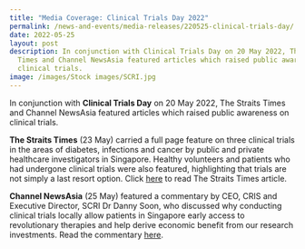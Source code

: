 ```yaml
---
title: "Media Coverage: Clinical Trials Day 2022"
permalink: /news-and-events/media-releases/220525-clinical-trials-day/
date: 2022-05-25
layout: post
description: In conjunction with Clinical Trials Day on 20 May 2022, The Straits
  Times and Channel NewsAsia featured articles which raised public awareness on
  clinical trials.
image: /images/Stock images/SCRI.jpg
---
```

In conjunction with **Clinical Trials Day** on 20 May 2022, The Straits Times and Channel NewsAsia featured articles which raised public awareness on clinical trials.

**The Straits Times** (23 May) carried a full page feature on three clinical trials in the areas of diabetes, infections and cancer by public and private healthcare investigators in Singapore. Healthy volunteers and patients who had undergone clinical trials were also featured, highlighting that trials are not simply a last resort option. Click [here](https://www.straitstimes.com/singapore/spore-sets-sights-on-being-regional-centre-for-clinical-trials-from-diabetes-to-cancer) to read The Straits Times article.

**Channel NewsAsia** (25 May) featured a commentary by CEO, CRIS and Executive Director, SCRI Dr Danny Soon, who discussed why conducting clinical trials locally allow patients in Singapore early access to revolutionary therapies and help derive economic benefit from our research investments. Read the commentary [here](https://www.channelnewsasia.com/commentary/medicine-clinical-trials-novel-therapies-economic-investment-patient-healthcare-2702951).